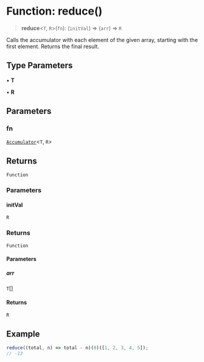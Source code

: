 # Function: reduce()

> **reduce**\<`T`, `R`\>(`fn`): (`initVal`) => (`arr`) => `R`

Calls the accumulator with each element of the given array, starting with the first element.
Returns the final result.

## Type Parameters

• **T**

• **R**

## Parameters

### fn

[`Accumulator`](../type-aliases/Accumulator.md)\<`T`, `R`\>

## Returns

`Function`

### Parameters

#### initVal

`R`

### Returns

`Function`

#### Parameters

##### arr

`T`[]

#### Returns

`R`

## Example

```ts
reduce((total, n) => total - n)(0)([1, 2, 3, 4, 5]);
// -13
```
